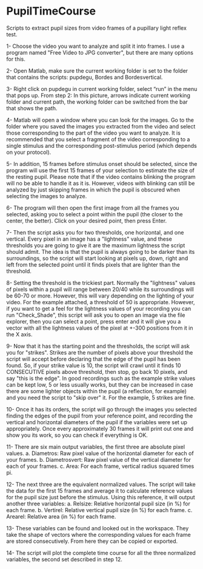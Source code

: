 # PupilTimeCourse
Scripts to extract pupil sizes from video frames of a pupillary light reflex test. 

1- Choose the video you want to analyze and split it into frames. I use a program named
"Free Video to JPG converter", but there are many options for this.

2- Open Matlab, make sure the current working folder is set to the folder that contains the
scripts: pupdegu, Bordes and Bordesvertical. 

3- Right click on pupdegu in current working folder, select “run” in the menu that pops up.
From step 2: In this picture, arrows indicate current working folder and current path, the working
folder can be switched from the bar that shows the path.

4- Matlab will open a window where you can look for the images. Go to the folder where you
saved the images you extracted from the video and select those corresponding to the part
of the video you want to analyze. It is recommended that you select a fragment of the video
corresponding to a single stimulus and the corresponding post-stimulus period (which
depends on your protocol). 

5- In addition, 15 frames before stimulus onset should be selected, since the program will use
the first 15 frames of your selection to estimate the size of the resting pupil. Please note
that if the video contains blinking the program will no be able to handle it as it is. However,
videos with blinking can still be analyzed by just skipping frames in which the pupil is
obscured when selecting the images to analyze.

6- The program will then open the first image from all the frames you selected, asking you to
select a point within the pupil (the closer to the center, the better). Click on your desired
point, then press Enter. 

7- Then the script asks you for two thresholds, one horizontal, and one vertical. Every pixel
in an image has a "lightness" value, and these thresholds you are going to give it are the
maximum lightness the script should admit. The idea is that the pupil is always going to
be darker than its surroundings, so the script will start looking at pixels up, down, right
and left from the selected point until it finds pixels that are lighter than the threshold.

8- Setting the threshold is the trickiest part. Normally the "lightness" values of pixels within
a pupil will range between 20/40 while its surroundings will be 60-70 or more. However,
this will vary depending on the lighting of your video. For the example attached, a
threshold of 50 is appropriate. However, if you want to get a feel for the lightness values
of your recording you can run "Check_Shade", this script will ask you to open an image
via the file explorer, then you can select a point, press enter and it will give you a vector
with all the lightness values of the pixel at +-300 positions from it in the X axis.

9- Now that it has the starting point and the thresholds, the script will ask you for "strikes".
Strikes are the number of pixels above your threshold the script will accept before
declaring that the edge of the pupil has been found. So, if your strike value is 10, the
script will crawl until it finds 10 CONSECUTIVE pixels above threshold, then stop, go back
10 pixels, and say "this is the edge". In good recordings such as the example strike values
can be kept low, 5 or less usually works, but they can be increased in case there are
some lighter objects within the pupil (a reflection, for example) and you need the script
to "skip over" it. For the example, 5 strikes are fine. 

10- Once it has its orders, the script will go through the images you selected finding the
edges of the pupil from your reference point, and recording the vertical and horizontal
diameters of the pupil if the variables were set up appropriately. Once every
approximately 30 frames it will print out one and show you its work, so you can check if
everything is OK. 

11- There are six main output variables, the first three are absolute pixel values.
a. Diametros: Raw pixel value of the horizontal diameter for each of your frames.
b. Diametrosvert: Raw pixel value of the vertical diameter for each of your
frames.
c. Area: For each frame, vertical radius squared times pi.

12- The next three are the equivalent normalized values. The script will take the data for the
first 15 frames and average it to calculate reference values for the pupil size just before
the stimulus. Using this reference, it will output another three variables:
a. Relsize: Relative horizontal pupil size (in %) for each frame.
b. Vertirel: Relative vertical pupil size (in %) for each frame.
c. Arearel: Relative area (in %) for each frame.

13- These variables can be found and looked out in the workspace. They take the shape of
vectors where the corresponding values for each frame are stored consecutively. From
here they can be copied or exported. 

14- The script will plot the complete time course for all the three normalized variables, the
second set described in step 12.
